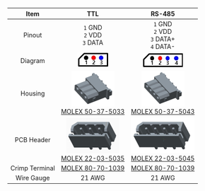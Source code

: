 
|Item|TTL|RS-485|
|:---:|:---:|:---:|
|Pinout|`1` GND<br>`2` VDD<br>`3` DATA|`1` GND<br>`2` VDD<br>`3` DATA+<br>`4` DATA-|
|Diagram|![](/assets/images/dxl/molex_22035035_diagram.png)|![](/assets/images/dxl/molex_22035045_diagram.png)|
|Housing|![](/assets/images/dxl/molex_50375033.png)<br />[MOLEX 50-37-5033]|![](/assets/images/dxl/molex_50375043.png)<br />[MOLEX 50-37-5043]|
|PCB Header|![](/assets/images/dxl/molex_22035035.png)<br />[MOLEX 22-03-5035]|![](/assets/images/dxl/molex_22035045.png)<br />[MOLEX 22-03-5045]|
|Crimp Terminal|[MOLEX 80-70-1039]|[MOLEX 80-70-1039]|
|Wire Gauge|21 AWG|21 AWG|

[MOLEX 50-37-5033]: http://www.molex.com/molex/products/datasheet.jsp?part=active/0050375033_CRIMP_HOUSINGS.xml
[MOLEX 22-03-5035]: http://www.molex.com/molex/products/datasheet.jsp?part=active/0022035035_PCB_HEADERS.xml
[MOLEX 50-37-5043]: http://www.molex.com/molex/products/datasheet.jsp?part=active/0050375043_CRIMP_HOUSINGS.xml
[MOLEX 22-03-5045]: http://www.molex.com/molex/products/datasheet.jsp?part=active/0022035045_PCB_HEADERS.xml
[MOLEX 80-70-1039]: http://www.molex.com/molex/products/datasheet.jsp?part=active/0008701039_CRIMP_TERMINALS.xml
